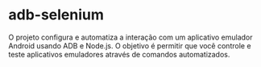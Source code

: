 # adb-selenium
O projeto configura e automatiza a interação com um aplicativo emulador Android usando ADB e Node.js. O objetivo é permitir que você controle e teste aplicativos emuladores através de comandos automatizados.
